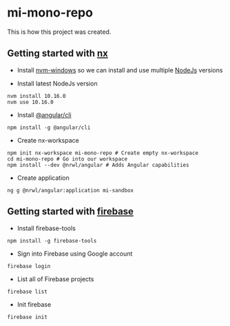 # mi-mono-repo

This is how this project was created.

## Getting started with [nx](https://nx.dev/angular/getting-started/getting-started)

- Install [nvm-windows](https://github.com/coreybutler/nvm-windows) so we can install and use multiple [NodeJs](https://nodejs.org/en/) versions

- Install latest NodeJs version

```npm
nvm install 10.16.0
nvm use 10.16.0
```

- Install [@angular/cli](https://cli.angular.io/)

```npm
npm install -g @angular/cli
```

- Create nx-workspace

```npm
npm init nx-workspace mi-mono-repo # Create empty nx-workspace
cd mi-mono-repo # Go into our workspace
npm install --dev @nrwl/angular # Adds Angular capabilities
```

- Create application

```ng
ng g @nrwl/angular:application mi-sandbox
```

## Getting started with [firebase](https://firebase.google.com/)

- Install firebase-tools

```npm
npm install -g firebase-tools
```

- Sign into Firebase using Google account

```firebase
firebase login
```

- List all of Firebase projects

```firebase
firebase list
```

- Init firebase

```firebase
firebase init
```
